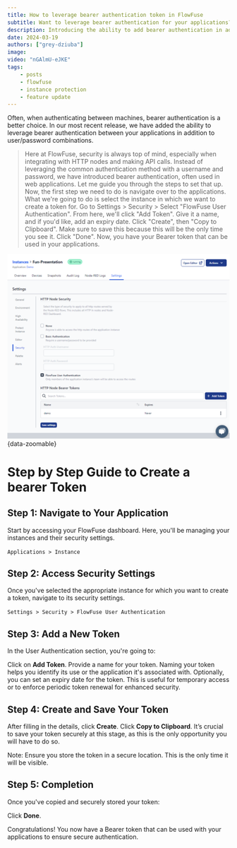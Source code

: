 ```yaml
---
title: How to leverage bearer authentication token in FlowFuse
subtitle: Want to leverage bearer authentication for your applications?
description: Introducing the ability to add bearer authentication in addition to existing security options.
date: 2024-03-19
authors: ["grey-dziuba"]
image: 
video: "nGAlmU-eJKE"
tags:
    - posts
    - flowfuse
    - instance protection
    - feature update
---
```


Often, when authenticating between machines, bearer authentication is a better choice. In our most recent release, we have added the ability to leverage bearer authentication between your applications in addition to user/password combinations.

<!--more-->


> Here at FlowFuse, security is always top of mind, especially when integrating with HTTP nodes and making API calls. Instead of leveraging the common authentication method with a username and password, we have introduced bearer authentication, often used in web applications. Let me guide you through the steps to set that up.
> Now, the first step we need to do is navigate over to the applications. What we're going to do is select the instance in which we want to create a token for. Go to Settings > Security > Select "FlowFuse User Authentication". From here, we'll click "Add Token". Give it a name, and if you'd like, add an expiry date. Click "Create", then "Copy to Clipboard". Make sure to save this because this will be the only time you see it. Click "Done".
> Now, you have your Bearer token that can be used in your applications.

 !["Bearer Authentication Token for Node-RED"](./images/node-red-bearer-token-flowfuse.png "Bearer Authentication Token for Node-RED"){data-zoomable}

# Step by Step Guide to Create a bearer Token

## Step 1: Navigate to Your Application

Start by accessing your FlowFuse dashboard. Here, you'll be managing your instances and their security settings.

```Applications > Instance```

## Step 2: Access Security Settings
Once you've selected the appropriate instance for which you want to create a token, navigate to its security settings.

```Settings > Security > FlowFuse User Authentication```

## Step 3: Add a New Token

In the User Authentication section, you're going to:

Click on **Add Token**.
Provide a name for your token. Naming your token helps you identify its use or the application it's associated with.
Optionally, you can set an expiry date for the token. This is useful for temporary access or to enforce periodic token renewal for enhanced security.

## Step 4: Create and Save Your Token
After filling in the details, click **Create**.
Click **Copy to Clipboard**. It’s crucial to save your token securely at this stage, as this is the only opportunity you will have to do so.

Note: Ensure you store the token in a secure location. This is the only time it will be visible.

## Step 5: Completion

Once you've copied and securely stored your token:

Click **Done**.

Congratulations! You now have a Bearer token that can be used with your applications to ensure secure authentication.